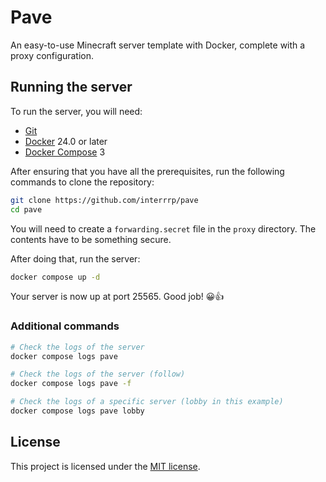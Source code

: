 # Pave

An easy-to-use Minecraft server template with Docker, complete with a proxy configuration.

## Running the server

To run the server, you will need:

- [Git](https://git-scm.com)
- [Docker](https://www.docker.com) 24.0 or later
- [Docker Compose](https://docs.docker.com/compose) 3

After ensuring that you have all the prerequisites, run the following commands to clone the repository:

```sh
git clone https://github.com/interrrp/pave
cd pave
```

You will need to create a `forwarding.secret` file in the `proxy` directory. The contents have to be something secure.

After doing that, run the server:

```sh
docker compose up -d
```

Your server is now up at port 25565. Good job! 😀👍

### Additional commands

```sh
# Check the logs of the server
docker compose logs pave

# Check the logs of the server (follow)
docker compose logs pave -f

# Check the logs of a specific server (lobby in this example)
docker compose logs pave lobby
```

## License

This project is licensed under the [MIT license](./LICENSE).
